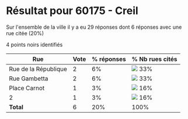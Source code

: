 # Résultat pour 60175 - Creil

Sur l'ensemble de la ville il y a eu 29 réponses dont 6 réponses avec une rue citée (20%)

4 points noirs identifiés

| Rue | Vote | % réponses | % Nb rues cités|
|-----|------|------------|----------------|
| Rue de la République | 2 | 6% | <img src="../../img/bar_33.gif" />&nbsp;33%|
| Rue Gambetta | 2 | 6% | <img src="../../img/bar_33.gif" />&nbsp;33%|
| Place Carnot | 1 | 3% | <img src="../../img/bar_16.gif" />&nbsp;16%|
| 2 | 1 | 3% | <img src="../../img/bar_16.gif" />&nbsp;16%|
| **Total** | 6 | 20% | 100%|
